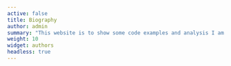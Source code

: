 ```yaml
---
active: false
title: Biography
author: admin
summary: "This website is to show some code examples and analysis I am interested in."
weight: 10
widget: authors
headless: true
---
```

